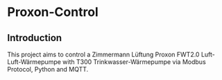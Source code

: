 Proxon-Control
=========


Introduction
----
This project aims to control a Zimmermann Lüftung Proxon FWT2.0 Luft-Luft-Wärmepumpe with T300 Trinkwasser-Wärmepumpe via Modbus Protocol, Python and MQTT.

